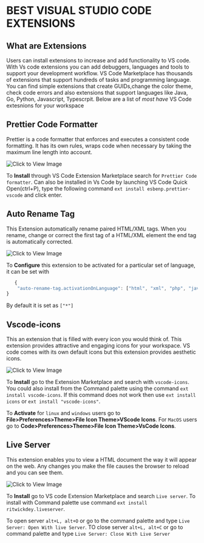# **BEST VISUAL STUDIO CODE EXTENSIONS**

## **What are Extensions**
 Users can install extensions to increase and add functionality to VS code. With Vs code extensions you can add debuggers, languages and tools to support your development workflow. VS Code Marketplace has thousands of extensions that support hundreds of tasks and programming language. You can find simple extensions that create GUIDs,change the color theme, check code errors and also extensions that support languages like Java, Go, Python, Javascript, Typescrpit. Below are a list of *most have* VS Code extesnions for your workspace

 ## **Prettier Code Formatter**
 Prettier is a code formatter that enforces and executes a consistent code formatting. It has its own rules, wraps code when necessary by taking the maximum line length into account.

 ![Click to View Image](./)

To **Install** through VS Code Extension Marketplace search for `Prettier Code formatter`.
Can also be installed in Vs Code by launching VS Code Quick Open(ctrl+P), type the following command `ext install esbenp.prettier-vscode` and click enter.

## **Auto Rename Tag** 
This Extension automatically rename paired HTML/XML tags. When you rename, change or correct the first tag of a HTML/XML element the end tag is automatically corrected.

![Click to View Image](./)

To **Configure** this extension to be activated for a particular set of language, it can be set with 

```js
   {
    "auto-rename-tag.activationOnLanguage": ["html", "xml", "php", "javascript"]
}
```
By default it is set as `["*"]`

## **Vscode-icons**
This an extension that is filled with every icon you would think of. This extension provides attractive and engaging icons for your workspace. VS code comes with its own default icons but this extension provides aesthetic icons.

![Click to View Image](./)

To **Install** go to the Extension Marketplace and search with `vscode-icons`. You could also install from the Command palette using the command `ext install vscode-icons`. If this command does not work then use `ext install icons` or `ext install "vscode-icons"`.

To **Activate** for `linux` and `windows` users go to **File>Preferences>Theme>File Icon Theme>VScode Icons**. For `MacOS` users go to **Code>Preferences>Theme>File Icon Theme>VsCode Icons**.

## **Live Server** 
This extension enables you to view a HTML document the way it will appear on the web. Any changes you make the file causes the browser to reload and you can see them. 

![Click to View Image](./)

To **Install** go to VS code Extension Marketplace and search `Live server`. To install with Command palette use command `ext install ritwickdey.liveserver`.

To open server `alt+L, alt+O` or go to the command palette and type `Live Server: Open With live Server`.
TO close server `alt+L, alt+C`  or go to command palette and type `Live Server: Close With Live Server`